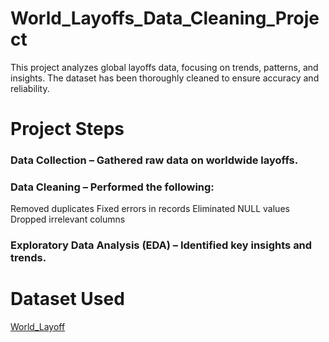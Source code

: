 # World_Layoffs_Data_Cleaning_Project
This project analyzes global layoffs data, focusing on trends, patterns, and insights. The dataset has been thoroughly cleaned to ensure accuracy and reliability.

#  Project Steps
### Data Collection – Gathered raw data on worldwide layoffs.
### Data Cleaning – Performed the following:
Removed duplicates
Fixed errors in records
Eliminated NULL values
Dropped irrelevant columns

### Exploratory Data Analysis (EDA) – Identified key insights and trends.

# Dataset Used

<a href="https://github.com/Sagar472820/World_Layoffs_Data_Cleaning/blob/main/Data%20cleaning%20in%20SQL.docx"> World_Layoff </a>
